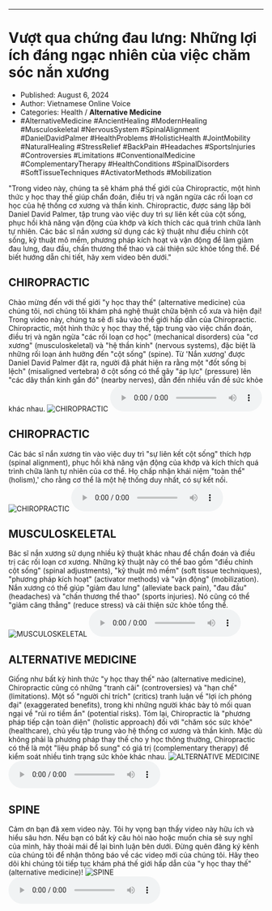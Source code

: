 
---

# Vượt qua chứng đau lưng: Những lợi ích đáng ngạc nhiên của việc chăm sóc nắn xương

- Published: August 6, 2024
- Author: Vietnamese Online Voice
- Categories: Health / **Alternative Medicine**
- #AlternativeMedicine #AncientHealing #ModernHealing #Musculoskeletal #NervousSystem #SpinalAlignment #DanielDavidPalmer #HealthProblems #HolisticHealth #JointMobility #NaturalHealing #StressRelief #BackPain #Headaches #SportsInjuries #Controversies #Limitations #ConventionalMedicine #ComplementaryTherapy #HealthConditions #SpinalDisorders #SoftTissueTechniques #ActivatorMethods #Mobilization

"Trong video này, chúng ta sẽ khám phá thế giới của Chiropractic, một hình thức y học thay thế giúp chẩn đoán, điều trị và ngăn ngừa các rối loạn cơ học của hệ thống cơ xương và thần kinh. Chiropractic, được sáng lập bởi Daniel David Palmer, tập trung vào việc duy trì sự liên kết của cột sống, phục hồi khả năng vận động của khớp và kích thích các quá trình chữa lành tự nhiên. Các bác sĩ nắn xương sử dụng các kỹ thuật như điều chỉnh cột sống, kỹ thuật mô mềm, phương pháp kích hoạt và vận động để làm giảm đau lưng, đau đầu, chấn thương thể thao và cải thiện sức khỏe tổng thể. Để biết hướng dẫn chi tiết, hãy xem video bên dưới."


## CHIROPRACTIC

Chào mừng đến với thế giới "y học thay thế" (alternative medicine) của chúng tôi, nơi chúng tôi khám phá nghệ thuật chữa bệnh cổ xưa và hiện đại! Trong video này, chúng ta sẽ đi sâu vào thế giới hấp dẫn của Chiropractic. Chiropractic, một hình thức y học thay thế, tập trung vào việc chẩn đoán, điều trị và ngăn ngừa "các rối loạn cơ học" (mechanical disorders) của "cơ xương" (musculoskeletal) và "hệ thần kinh" (nervous systems), đặc biệt là những rối loạn ảnh hưởng đến "cột sống" (spine). Từ 'Nắn xương' được Daniel David Palmer đặt ra, người đã phát hiện ra rằng một "đốt sống bị lệch" (misaligned vertebra) ở cột sống có thể gây "áp lực" (pressure) lên "các dây thần kinh gần đó" (nearby nerves), dẫn đến nhiều vấn đề sức khỏe khác nhau.
![CHIROPRACTIC](https://http-archiver-apis-production-80.schnworks.com/storage/images/transitions/2024-08-06/transition-19177485694-Montserrat-Thin-9C27B0.jpg)
<audio controls>
    <source src="https://http-archiver-apis-production-80.schnworks.com/storage/storage/audio/file-20350319730.mp3" type="audio/mpeg">
</audio>



## CHIROPRACTIC

Các bác sĩ nắn xương tin vào việc duy trì "sự liên kết cột sống" thích hợp (spinal alignment), phục hồi khả năng vận động của khớp và kích thích quá trình chữa lành tự nhiên của cơ thể. Họ chấp nhận khái niệm "toàn thể" (holism),' cho rằng cơ thể là một hệ thống duy nhất, có sự kết nối.
![CHIROPRACTIC](https://http-archiver-apis-production-80.schnworks.com/storage/images/transitions/2024-08-06/transition--1928978582-Montserrat-Thin-283593.jpg)
<audio controls>
    <source src="https://http-archiver-apis-production-80.schnworks.com/storage/storage/audio/file-4965709859.mp3" type="audio/mpeg">
</audio>



## MUSCULOSKELETAL

Bác sĩ nắn xương sử dụng nhiều kỹ thuật khác nhau để chẩn đoán và điều trị các rối loạn cơ xương. Những kỹ thuật này có thể bao gồm "điều chỉnh cột sống" (spinal adjustments), "kỹ thuật mô mềm" (soft tissue techniques), "phương pháp kích hoạt" (activator methods) và "vận động" (mobilization). Nắn xương có thể giúp "giảm đau lưng" (alleviate back pain), "đau đầu" (headaches) và "chấn thương thể thao" (sports injuries). Nó cũng có thể "giảm căng thẳng" (reduce stress) và cải thiện sức khỏe tổng thể.
![MUSCULOSKELETAL](https://http-archiver-apis-production-80.schnworks.com/storage/images/transitions/2024-08-06/transition--5501606575-Montserrat-Bold-9C27B0.jpg)
<audio controls>
    <source src="https://http-archiver-apis-production-80.schnworks.com/storage/storage/audio/file-5794704264.mp3" type="audio/mpeg">
</audio>



## ALTERNATIVE MEDICINE

Giống như bất kỳ hình thức "y học thay thế" nào (alternative medicine), Chiropractic cũng có những "tranh cãi" (controversies) và "hạn chế" (limitations). Một số "người chỉ trích" (critics) tranh luận về "lợi ích phóng đại" (exaggerated benefits), trong khi những người khác bày tỏ mối quan ngại về "rủi ro tiềm ẩn" (potential risks). Tóm lại, Chiropractic là "phương pháp tiếp cận toàn diện" (holistic approach) đối với "chăm sóc sức khỏe" (healthcare), chủ yếu tập trung vào hệ thống cơ xương và thần kinh. Mặc dù không phải là phương pháp thay thế cho y học thông thường, Chiropractic có thể là một "liệu pháp bổ sung" có giá trị (complementary therapy) để kiểm soát nhiều tình trạng sức khỏe khác nhau.
![ALTERNATIVE MEDICINE](https://http-archiver-apis-production-80.schnworks.com/storage/images/transitions/2024-08-06/transition-8941964062-Montserrat-Bold-673AB7.jpg)
<audio controls>
    <source src="https://http-archiver-apis-production-80.schnworks.com/storage/storage/audio/file-32293765457.mp3" type="audio/mpeg">
</audio>



## SPINE

Cảm ơn bạn đã xem video này. Tôi hy vọng bạn thấy video này hữu ích và hiểu sâu hơn. Nếu bạn có bất kỳ câu hỏi nào hoặc muốn chia sẻ suy nghĩ của mình, hãy thoải mái để lại bình luận bên dưới. Đừng quên đăng ký kênh của chúng tôi để nhận thông báo về các video mới của chúng tôi. Hãy theo dõi khi chúng tôi tiếp tục khám phá thế giới hấp dẫn của "y học thay thế" (alternative medicine)!
![SPINE](https://http-archiver-apis-production-80.schnworks.com/storage/images/transitions/2024-08-06/transition-12621733582-Montserrat-Black-303F9F.jpg)
<audio controls>
    <source src="https://http-archiver-apis-production-80.schnworks.com/storage/storage/audio/file-17284154768.mp3" type="audio/mpeg">
</audio>

